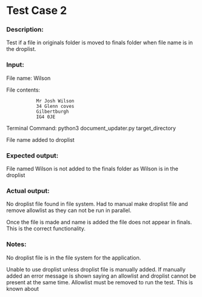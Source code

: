 # Test Case 2

### Description:

Test if a file in originals folder is moved to finals folder when file name is in the droplist. 

### Input:

File name: Wilson

File contents: 

               Mr Josh Wilson
               34 Glenn coves
               Gilbertburgh
               IG4 0JE
Terminal Command: python3 document_updater.py target_directory

File name added to droplist

### Expected output:

File named Wilson is not added to the finals folder as Wilson is in the droplist

### Actual output:

No droplist file found in file system. Had to manual make droplist file and remove allowlist as they can not be run in parallel.

Once the file is made and name is added the file does not appear in finals. This is the correct functionality.  

### Notes:

No droplist file is in the file system for the application.

Unable to use droplist unless droplist file is manually added. If manually added an error message is shown saying an allowlist and droplist cannot be present at the same time. Allowlist must be removed to run the test. This is known about


